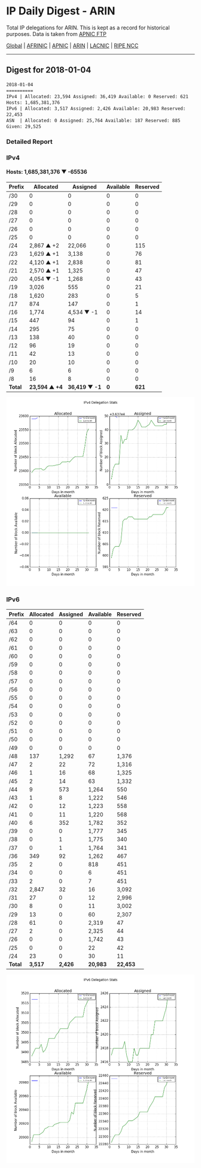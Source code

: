 # IP Daily Digest - ARIN 

Total IP delegations for ARIN. This is kept as a record for historical purposes. Data is taken from [APNIC FTP](https://ftp.apnic.net/)

[Global](https://github.com/csmets/IP-Daily-Digest) | [AFRINIC](https://github.com/csmets/IP-Daily-Digest/tree/master/archives/AFRINIC) | [APNIC](https://github.com/csmets/IP-Daily-Digest/tree/master/archives/APNIC) | [ARIN](https://github.com/csmets/IP-Daily-Digest/tree/master/archives/ARIN) | [LACNIC](https://github.com/csmets/IP-Daily-Digest/tree/master/archives/LACNIC) | [RIPE NCC](https://github.com/csmets/IP-Daily-Digest/tree/master/archives/RIPE_NCC)

---

## Digest for 2018-01-04
```
2018-01-04
==========
IPv4 | Allocated: 23,594 Assigned: 36,419 Available: 0 Reserved: 621 Hosts: 1,685,381,376
IPv6 | Allocated: 3,517 Assigned: 2,426 Available: 20,983 Reserved: 22,453
ASN  | Allocated: 0 Assigned: 25,764 Available: 187 Reserved: 885 Given: 29,525
```

### Detailed Report

### IPv4

#### Hosts: **1,685,381,376 ▼ -65536**

| Prefix | Allocated | Assigned | Available | Reserved |
| ----- | ----- | ----- | ----- | ----- |
| /30 | 0 | 0 | 0 | 0 |
| /29 | 0 | 0 | 0 | 0 |
| /28 | 0 | 0 | 0 | 0 |
| /27 | 0 | 0 | 0 | 0 |
| /26 | 0 | 0 | 0 | 0 |
| /25 | 0 | 0 | 0 | 0 |
| /24 | 2,867 ▲ +2 | 22,066 | 0 | 115 |
| /23 | 1,629 ▲ +1 | 3,138 | 0 | 76 |
| /22 | 4,120 ▲ +1 | 2,838 | 0 | 81 |
| /21 | 2,570 ▲ +1 | 1,325 | 0 | 47 |
| /20 | 4,054 ▼ -1 | 1,268 | 0 | 43 |
| /19 | 3,026 | 555 | 0 | 21 |
| /18 | 1,620 | 283 | 0 | 5 |
| /17 | 874 | 147 | 0 | 1 |
| /16 | 1,774 | 4,534 ▼ -1 | 0 | 14 |
| /15 | 447 | 94 | 0 | 1 |
| /14 | 295 | 75 | 0 | 0 |
| /13 | 138 | 40 | 0 | 0 |
| /12 | 96 | 19 | 0 | 0 |
| /11 | 42 | 13 | 0 | 0 |
| /10 | 20 | 10 | 0 | 0 |
| /9 | 6 | 6 | 0 | 0 |
| /8 | 16 | 8 | 0 | 0 |
| **Total** | **23,594 ▲ +4** | **36,419 ▼ -1** | **0** | **621** |

![ipv4-stats](ipv4-figure.png)

### IPv6

| Prefix | Allocated | Assigned | Available | Reserved |
| ----- | ----- | ----- | ----- | ----- |
| /64 | 0 | 0 | 0 | 0 |
| /63 | 0 | 0 | 0 | 0 |
| /62 | 0 | 0 | 0 | 0 |
| /61 | 0 | 0 | 0 | 0 |
| /60 | 0 | 0 | 0 | 0 |
| /59 | 0 | 0 | 0 | 0 |
| /58 | 0 | 0 | 0 | 0 |
| /57 | 0 | 0 | 0 | 0 |
| /56 | 0 | 0 | 0 | 0 |
| /55 | 0 | 0 | 0 | 0 |
| /54 | 0 | 0 | 0 | 0 |
| /53 | 0 | 0 | 0 | 0 |
| /52 | 0 | 0 | 0 | 0 |
| /51 | 0 | 0 | 0 | 0 |
| /50 | 0 | 0 | 0 | 0 |
| /49 | 0 | 0 | 0 | 0 |
| /48 | 137 | 1,292 | 67 | 1,376 |
| /47 | 2 | 22 | 72 | 1,316 |
| /46 | 1 | 16 | 68 | 1,325 |
| /45 | 2 | 14 | 63 | 1,332 |
| /44 | 9 | 573 | 1,264 | 550 |
| /43 | 1 | 8 | 1,222 | 546 |
| /42 | 0 | 12 | 1,223 | 558 |
| /41 | 0 | 11 | 1,220 | 568 |
| /40 | 6 | 352 | 1,782 | 352 |
| /39 | 0 | 0 | 1,777 | 345 |
| /38 | 0 | 1 | 1,775 | 340 |
| /37 | 0 | 1 | 1,764 | 341 |
| /36 | 349 | 92 | 1,262 | 467 |
| /35 | 2 | 0 | 818 | 451 |
| /34 | 0 | 0 | 6 | 451 |
| /33 | 2 | 0 | 7 | 451 |
| /32 | 2,847 | 32 | 16 | 3,092 |
| /31 | 27 | 0 | 12 | 2,996 |
| /30 | 8 | 0 | 11 | 3,002 |
| /29 | 13 | 0 | 60 | 2,307 |
| /28 | 61 | 0 | 2,319 | 47 |
| /27 | 2 | 0 | 2,325 | 44 |
| /26 | 0 | 0 | 1,742 | 43 |
| /25 | 0 | 0 | 22 | 42 |
| /24 | 23 | 0 | 30 | 11 |
| **Total** | **3,517** | **2,426** | **20,983** | **22,453** |

![ipv6-stats](ipv6-figure.png)